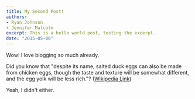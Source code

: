 ```yaml
---
title: My Second Post!
authors: 
- Ryan Johnson
- Jennifer Malcolm
excerpt: This is a hello world post, testing the excerpt.
date: "2015-05-06"
---
```


Wow! I love blogging so much already.

Did you know that "despite its name, salted duck eggs can also be made from
chicken eggs, though the taste and texture will be somewhat different, and the
egg yolk will be less rich."?
([Wikipedia Link](http://en.wikipedia.org/wiki/Salted_duck_egg))

Yeah, I didn't either.
